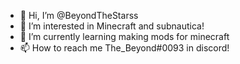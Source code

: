 - 👋 Hi, I’m @BeyondTheStarss
- 👀 I’m interested in Minecraft and subnautica!
- 🌱 I’m currently learning making mods for minecraft
- 📫 How to reach me The_Beyond#0093 in discord!

<!---
BeyondTheStarss/BeyondTheStarss is a ✨ special ✨ repository because its `README.md` (this file) appears on your GitHub profile.
You can click the Preview link to take a look at your changes.
--->
